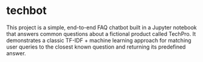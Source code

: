 # techbot
This project is a simple, end-to-end FAQ chatbot built in a Jupyter notebook that answers common questions about a fictional product called TechPro. It demonstrates a classic TF-IDF + machine learning approach for matching user queries to the closest known question and returning its predefined answer.
